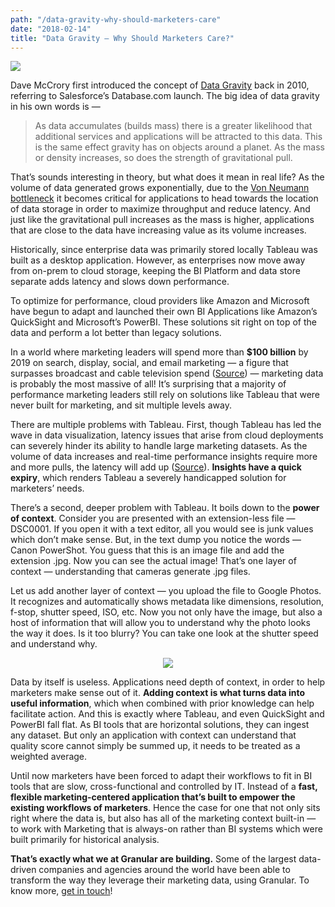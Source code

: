 ```yaml
---
path: "/data-gravity-why-should-marketers-care"
date: "2018-02-14"
title: "Data Gravity — Why Should Marketers Care?"
---
```


![](https://cdn-images-1.medium.com/max/1600/0*7cOtiIi_TFdMZZau.)

Dave McCrory first introduced the concept of [Data
Gravity](https://blog.mccrory.me/2010/12/07/data-gravity-in-the-clouds/) back in
2010, referring to Salesforce’s Database.com launch. The big idea of data
gravity in his own words is —

> As data accumulates (builds mass) there is a greater likelihood that additional
> services and applications will be attracted to this data. This is the same
> effect gravity has on objects around a planet. As the mass or density increases,
> so does the strength of gravitational pull.

That’s sounds interesting in theory, but what does it mean in real life? As the
volume of data generated grows exponentially, due to the [Von Neumann
bottleneck](http://wiki.c2.com/?VonNeumannBottleneck) it becomes critical for
applications to head towards the location of data storage in order to maximize
throughput and reduce latency. And just like the gravitational pull increases as
the mass is higher, applications that are close to the data have increasing
value as its volume increases.

Historically, since enterprise data was primarily stored locally Tableau was
built as a desktop application. However, as enterprises now move away from
on-prem to cloud storage, keeping the BI Platform and data store separate adds
latency and slows down performance.

To optimize for performance, cloud providers like Amazon and Microsoft have
begun to adapt and launched their own BI Applications like Amazon’s QuickSight
and Microsoft’s PowerBI. These solutions sit right on top of the data and
perform a lot better than legacy solutions.

In a world where marketing leaders will spend more than **$100 billion** by 2019
on search, display, social, and email marketing — a figure that surpasses
broadcast and cable television spend
([Source](https://www.recode.net/2014/11/17/12064372/the-marketing-industry-has-a-big-data-problem))
— marketing data is probably the most massive of all! It’s surprising that a
majority of performance marketing leaders still rely on solutions like Tableau
that were never built for marketing, and sit multiple levels away.

There are multiple problems with Tableau. First, though Tableau has led the wave
in data visualization, latency issues that arise from cloud deployments can
severely hinder its ability to handle large marketing datasets. As the volume of
data increases and real-time performance insights require more and more pulls,
the latency will add up
([Source](https://rctom.hbs.org/submission/too-much-data-strikes-a-blow-to-tableau/)).
**Insights have a quick expiry**, which renders Tableau a severely handicapped
solution for marketers’ needs.

There’s a second, deeper problem with Tableau. It boils down to the **power of
context**. Consider you are presented with an extension-less file — DSC0001. If
you open it with a text editor, all you would see is junk values which don’t
make sense. But, in the text dump you notice the words — Canon PowerShot. You
guess that this is an image file and add the extension .jpg. Now you can see the
actual image! That’s one layer of context — understanding that cameras generate
.jpg files.

Let us add another layer of context — you upload the file to Google Photos. It
recognizes and automatically shows metadata like dimensions, resolution, f-stop,
shutter speed, ISO, etc. Now you not only have the image, but also a host of
information that will allow you to understand why the photo looks the way it
does. Is it too blurry? You can take one look at the shutter speed and
understand why.

<center>
<img src="https://cdn-images-1.medium.com/max/1600/0*3zg8iNZVAs9vYWFy." />
</center>

Data by itself is useless. Applications need depth of context, in order to help
marketers make sense out of it. **Adding context is what turns data into useful
information**, which when combined with prior knowledge can help facilitate
action. And this is exactly where Tableau, and even QuickSight and PowerBI fall
flat. As BI tools that are horizontal solutions, they can ingest any dataset.
But only an application with context can understand that quality score cannot
simply be summed up, it needs to be treated as a weighted average.

Until now marketers have been forced to adapt their workflows to fit in BI tools
that are slow, cross-functional and controlled by IT. Instead of a **fast,
flexible marketing-centered application that’s built to empower the existing
workflows of marketers**. Hence the case for one that not only sits right where
the data is, but also has all of the marketing context built-in — to work with
Marketing that is always-on rather than BI systems which were built primarily
for historical analysis.

**That’s exactly what we at Granular are building.** Some of the largest
data-driven companies and agencies around the world have been able to transform
the way they leverage their marketing data, using Granular. To know more, [get
in touch](mailto:sales@granularhq.com)!
